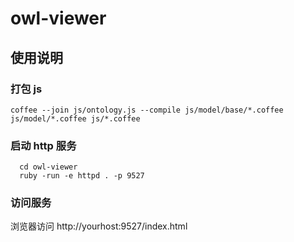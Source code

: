 owl-viewer
==========

## 使用说明

### 打包 js

```
coffee --join js/ontology.js --compile js/model/base/*.coffee js/model/*.coffee js/*.coffee
```

### 启动 http 服务

```
  cd owl-viewer
  ruby -run -e httpd . -p 9527
```

### 访问服务

浏览器访问 http://yourhost:9527/index.html